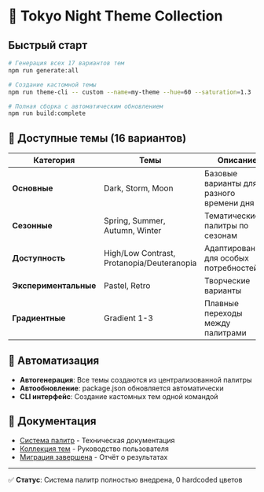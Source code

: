 # 🌃 Tokyo Night Theme Collection

## Быстрый старт

```bash
# Генерация всех 17 вариантов тем
npm run generate:all

# Создание кастомной темы
npm run theme-cli -- custom --name=my-theme --hue=60 --saturation=1.3

# Полная сборка с автоматическим обновлением
npm run build:complete
```

## 🎨 Доступные темы (16 вариантов)

| Категория | Темы | Описание |
|-----------|------|----------|
| **Основные** | Dark, Storm, Moon | Базовые варианты для разного времени дня |
| **Сезонные** | Spring, Summer, Autumn, Winter | Тематические палитры по сезонам |
| **Доступность** | High/Low Contrast, Protanopia/Deuteranopia | Адаптированные для особых потребностей |
| **Экспериментальные** | Pastel, Retro | Творческие варианты |
| **Градиентные** | Gradient 1-3 | Плавные переходы между палитрами |

## 🚀 Автоматизация

- **Автогенерация**: Все темы создаются из централизованной палитры
- **Автообновление**: package.json обновляется автоматически
- **CLI интерфейс**: Создание кастомных тем одной командой

## 📖 Документация

- [Система палитр](docs/PALETTE_SYSTEM.md) - Техническая документация
- [Коллекция тем](docs/THEME_COLLECTION.md) - Руководство пользователя
- [Миграция завершена](analysis/MIGRATION_COMPLETED.md) - Отчёт о результатах

---

✅ **Статус**: Система палитр полностью внедрена, 0 hardcoded цветов
